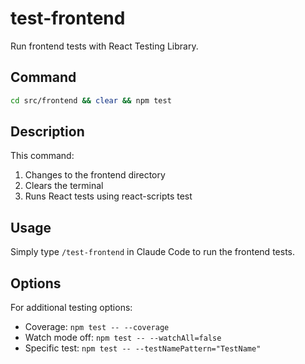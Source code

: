 # test-frontend

Run frontend tests with React Testing Library.

## Command

```bash
cd src/frontend && clear && npm test
```

## Description

This command:
1. Changes to the frontend directory
2. Clears the terminal
3. Runs React tests using react-scripts test

## Usage

Simply type `/test-frontend` in Claude Code to run the frontend tests.

## Options

For additional testing options:
- Coverage: `npm test -- --coverage`
- Watch mode off: `npm test -- --watchAll=false`
- Specific test: `npm test -- --testNamePattern="TestName"`